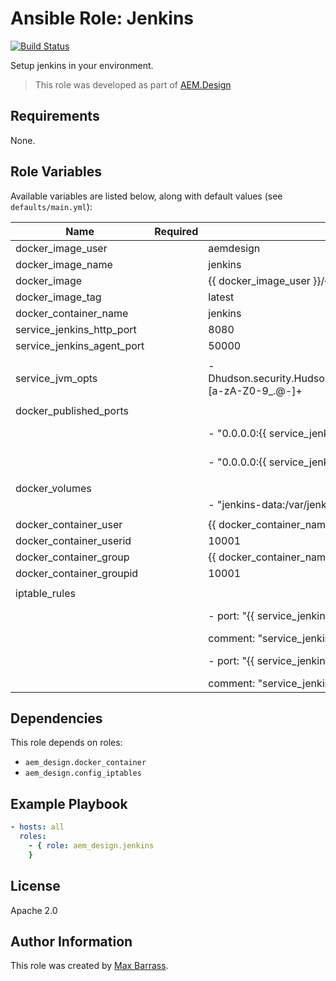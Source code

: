# Ansible Role: Jenkins

[![Build Status](https://travis-ci.org/aem-design/ansible-role-jenkins.svg?branch=master)](https://travis-ci.org/aem-design/ansible-role-jenkins)

Setup jenkins in your environment.
> This role was developed as part of
> [AEM.Design](http://aem.design/)

## Requirements

None.

## Role Variables

Available variables are listed below, along with default values (see `defaults/main.yml`):

| Name                       	| Required 	| Default                                                                   	| Notes                       	|
|----------------------------	|----------	|---------------------------------------------------------------------------	|-----------------------------	|
| docker_image_user          	|          	| aemdesign                                                                 	|                             	|
| docker_image_name          	|          	| jenkins                                                                   	|                             	|
| docker_image               	|          	| {{ docker_image_user }}/{{ docker_image_name }}                           	|                             	|
| docker_image_tag           	|          	| latest                                                                    	|                             	|
| docker_container_name      	|          	| jenkins                                                                   	|                             	|
| service_jenkins_http_port  	|          	| 8080                                                                      	|                             	|
| service_jenkins_agent_port 	|          	| 50000                                                                     	|                             	|
|                            	|          	|                                                                           	|                             	|
| service_jvm_opts           	|          	| -Dhudson.security.HudsonPrivateSecurityRealm.ID_REGEX=[a-zA-Z0-9_.@-]+    	| allow more chars in user id 	|
|                            	|          	|                                                                           	|                             	|
| docker_published_ports     	|          	|                                                                           	|                             	|
|                            	|          	| - "0.0.0.0:{{ service_jenkins_http_port | default('8080') }}:8080/tcp"    	|                             	|
|                            	|          	| - "0.0.0.0:{{ service_jenkins_agent_port | default('50000') }}:50000/tcp" 	|                             	|
|                            	|          	|                                                                           	|                             	|
| docker_volumes             	|          	|                                                                           	|                             	|
|                            	|          	| - "jenkins-data:/var/jenkins_home:z"                                      	|                             	|
|                            	|          	|                                                                           	|                             	|
| docker_container_user      	|          	| {{ docker_container_name }}                                               	|                             	|
| docker_container_userid    	|          	| 10001                                                                     	|                             	|
| docker_container_group     	|          	| {{ docker_container_name }}                                               	|                             	|
| docker_container_groupid   	|          	| 10001                                                                     	|                             	|
|                            	|          	|                                                                           	|                             	|
| iptable_rules              	|          	|                                                                           	|                             	|
|                            	|          	| - port: "{{ service_jenkins_http_port | default('8080') }}"               	|                             	|
|                            	|          	| comment: "service_jenkins_http_port"                                      	|                             	|
|                            	|          	| - port: "{{ service_jenkins_agent_port | default('50000') }}"             	|                             	|
|                            	|          	| comment: "service_jenkins_agent_port"                                     	|                             	|


## Dependencies

This role depends on roles:
 
- `aem_design.docker_container`
- `aem_design.config_iptables`

## Example Playbook

```yaml
- hosts: all
  roles:
    - { role: aem_design.jenkins
    }
```

## License

Apache 2.0

## Author Information

This role was created by [Max Barrass](https://aem.design/).